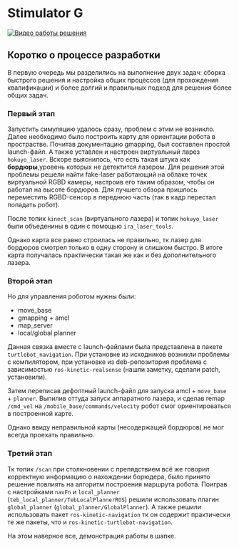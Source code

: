 # Stimulator G

[![Видео работы решения](http://iimg.youtube.com/vi/Bpk09-oP4mI/default.jpg)](http://www.youtube.com/watch?v=Bpk09-oP4mI)

## Коротко о процессе разработки

В первую очередь мы разделились на выполнение двух задач: сборка быстрого решения и настройка общих процессов (для прохождения квалификации) и более долгий и правильных подход для решения более общих задач.

### Первый этап

Запустить симуляцию удалось сразу, проблем с этим не возникло. Далее необходимо было построить карту для ориентации робота в прострастве. Почитав документацию gmapping, был составлен простой launch-файл. А также уставлен и настроен виртуальный ларез `hokuyo_laser`. Вскоре выяснилось, что есть такая штука как **бордюры**,уровень которых не детектится лазером. Для решения этой проблемы решели найти fake-laser работающий на облаке точек виртуальной RGBD камеры, настроив его таким образом, чтобы он работал на высоте бордюров. Для лучшего обзора пришлось переместить RGBD-сенсор в переднюю часть (так в кадр перестал попадать робот).

После топик `kinect_scan` (виртуального лазера) и топик `hokuyo_laser` были объеденины в один с помощью `ira_laser_tools`.

Однако карта все равно строилась не правильно, тк лазер для бордюров смотрел только в одну сторону и слишком быстро. В итоге карта получалась практически такая же как и без дополнительного лазера.

### Второй этап

Но для управления роботом нужны были:

* move_base
* gmapping + amcl
* map_server
* local/global planner

Данная связка вместе с launch-файлами  была представлена в пакете `turtlebot_navigation`. При установке из исходников возникли проблемы с компилятором, при установке из deb-репозитория проблема с зависимостью `ros-kinetic-realsense` (нашли заметку, сделали patch, установили).

Затем переписав дефолтный launch-файл для запуска amcl + `move_base` + `planner`. Выпилив оттуда запуск аппаратного лазера, и сделав remap `/cmd_vel` на `/mobile_base/commands/velocity` робот смог ориентироваться в построенной карте.

Однако ввиду неправильной карты (несодержащей бордюров) не мог всегда проехать правильно.

### Третий этап

Тк топик `/scan` при столкновении с препядствием всё же говорил корректную информацию о нахождении борюдера, было принято решение повлиять на алгоритм построения маршрута робота.
Поиграв с настройками `navFn` и `local_planner` (`teb_local_planner/TebLocalPlannerROS`) решили использовать плагин `global_planner` (`global_planner/GlobalPlanner`). А также решили использовать пакет `ros-kinetic-navigation` тк он содержит практически те же пакеты, что и `ros-kinetic-turtlebot-navigation`.

На этом наверное все, демонстрация работы в шапке.
